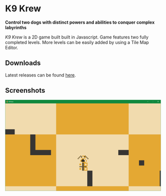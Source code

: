 

# K9 Krew

**Control two dogs with distinct powers and abilities to conquer complex labyrinths**

*K9 Krew* is a 2D game built built in Javascript.  Game features two fully completed levels.  More levels can be easily added by using a Tile Map Editor.


## Downloads

Latest releases can be found [here](https://github.com/woofers/k9-krew/releases).


## Screenshots

![img](./screenshots/1.png "Level 1")
